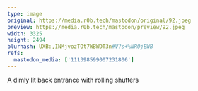 ```yaml
---
type: image
original: https://media.r0b.tech/mastodon/original/92.jpeg
preview: https://media.r0b.tech/mastodon/preview/92.jpeg
width: 3325
height: 2494
blurhash: UXB:,INMjvozTOt7WBWDT3n#V?s+%NROjEWB
refs:
  mastodon_media: ['111398599007231806']
---
```


A dimly lit back entrance with rolling shutters 

